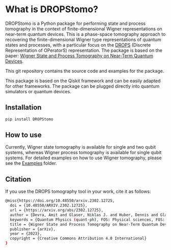 # What is DROPStomo?
DROPStomo is a Python package for performing state and process tomography in the context of finite-dimensional Wigner representations on near-term quantum devices. This is a phase-space tomography approach to recovering the finite-dimensional Wigner type representations of quantum states and processes, with a particular focus on the [DROPS](https://spindrops.org/) (Discrete Representation of OPeratorS) representation. The package is based on the paper: [Wigner State and Process Tomography on Near-Term Quantum Devices](https://arxiv.org/abs/2302.12725).

This git repository contains the source code and examples for the package. 

This package is based on the Qiskit framework and can be easily adapted for other frameworks. The package can be plugged directly into quantum simulators or quantum devices.  

## Installation
```bash
pip install DROPStomo
```
## How to use
Currently, Wigner state tomography is available for single and two qubit systems, whereas Wigner process tomography is available for single qubit systems. For detailed examples on how to use Wigner tomography, please see the [Examples](/Examples) folder.  

## Citation
If you use the DROPS tomography tool in your work, cite it as follows:
```bash
@misc{https://doi.org/10.48550/arxiv.2302.12725,
  doi = {10.48550/ARXIV.2302.12725},
  url = {https://arxiv.org/abs/2302.12725},
  author = {Devra, Amit and Glaser, Niklas J. and Huber, Dennis and Glaser, Steffen J.},
  keywords = {Quantum Physics (quant-ph), FOS: Physical sciences, FOS: Physical sciences},
  title = {Wigner State and Process Tomography on Near-Term Quantum Devices},
  publisher = {arXiv},
  year = {2023},
  copyright = {Creative Commons Attribution 4.0 International}
}
```
